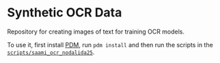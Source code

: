 # Synthetic OCR Data

Repository for creating images of text for training OCR models.

To use it, first install [PDM](https://pdm-project.org/latest/), run `pdm install` and then run the scripts in the [`scripts/saami_ocr_nodalida25`](scripts/saami_ocr_nodalida25).
